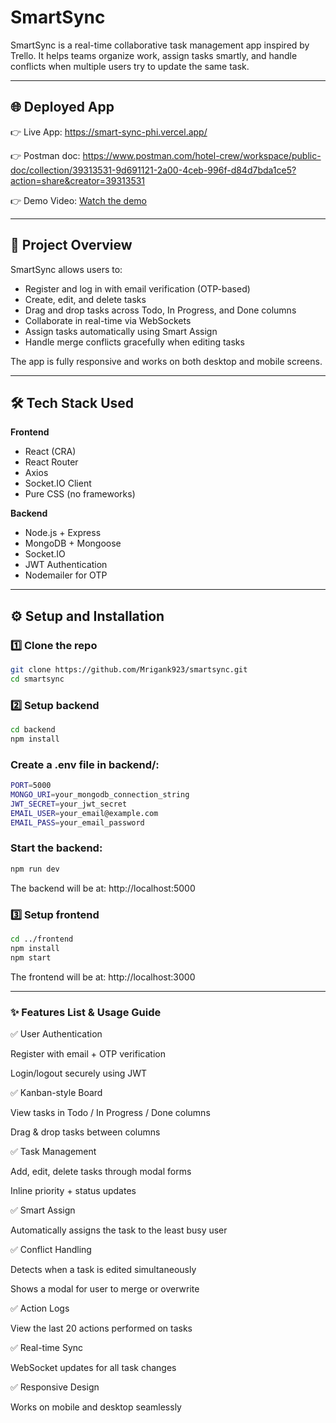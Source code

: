 # SmartSync

SmartSync is a real-time collaborative task management app inspired by Trello. It helps teams organize work, assign tasks smartly, and handle conflicts when multiple users try to update the same task.

---
## 🌐 Deployed App

👉 Live App: https://smart-sync-phi.vercel.app/

👉 Postman doc: https://www.postman.com/hotel-crew/workspace/public-doc/collection/39313531-9d691121-2a00-4ceb-996f-d84d7bda1ce5?action=share&creator=39313531

👉 Demo Video: [Watch the demo](https://drive.google.com/file/d/1xVyKdgQ2kAymDr2wEsbxHhEtyQY9F2rs/view?usp=sharing)

---
## 🚀 Project Overview

SmartSync allows users to:
- Register and log in with email verification (OTP-based)
- Create, edit, and delete tasks
- Drag and drop tasks across Todo, In Progress, and Done columns
- Collaborate in real-time via WebSockets
- Assign tasks automatically using Smart Assign
- Handle merge conflicts gracefully when editing tasks

The app is fully responsive and works on both desktop and mobile screens.

---

## 🛠 Tech Stack Used

**Frontend**
- React (CRA)
- React Router
- Axios
- Socket.IO Client
- Pure CSS (no frameworks)

**Backend**
- Node.js + Express
- MongoDB + Mongoose
- Socket.IO
- JWT Authentication
- Nodemailer for OTP

---

## ⚙️ Setup and Installation

### 1️⃣ Clone the repo
```bash
git clone https://github.com/Mrigank923/smartsync.git
cd smartsync
```
### 2️⃣ Setup backend
```bash
cd backend
npm install
```
### Create a .env file in backend/:
```bash
PORT=5000
MONGO_URI=your_mongodb_connection_string
JWT_SECRET=your_jwt_secret
EMAIL_USER=your_email@example.com
EMAIL_PASS=your_email_password
```
### Start the backend:
```bash
npm run dev
```
The backend will be at: http://localhost:5000

### 3️⃣ Setup frontend
```bash
cd ../frontend
npm install
npm start

```
The frontend will be at: http://localhost:3000

---
### ✨ Features List & Usage Guide
✅ User Authentication

Register with email + OTP verification

Login/logout securely using JWT

✅ Kanban-style Board

View tasks in Todo / In Progress / Done columns

Drag & drop tasks between columns

✅ Task Management

Add, edit, delete tasks through modal forms

Inline priority + status updates

✅ Smart Assign

Automatically assigns the task to the least busy user

✅ Conflict Handling

Detects when a task is edited simultaneously

Shows a modal for user to merge or overwrite

✅ Action Logs

View the last 20 actions performed on tasks

✅ Real-time Sync

WebSocket updates for all task changes

✅ Responsive Design

Works on mobile and desktop seamlessly